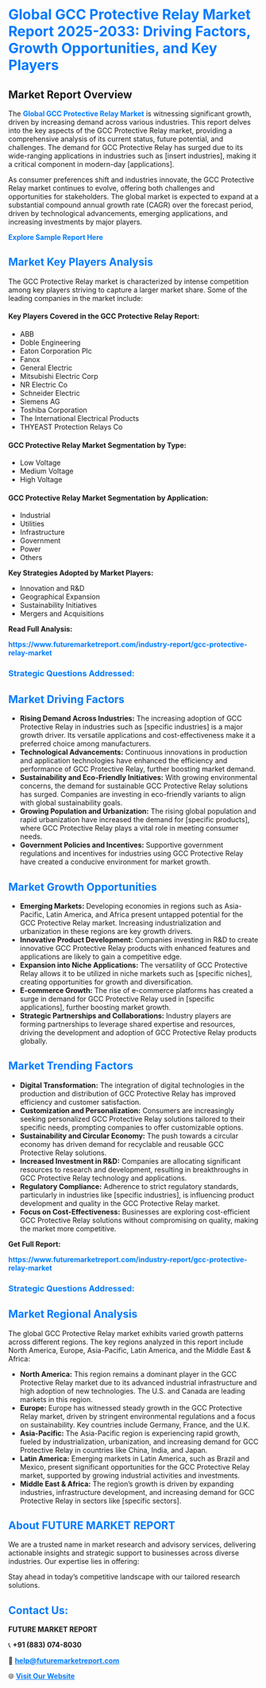 <h1 style="color: #007BFF;">Global GCC Protective Relay Market Report 2025-2033: Driving Factors, Growth Opportunities, and Key Players</h1>

<section id="overview">
<h2>Market Report Overview</h2>
<p>The <a href="https://www.futuremarketreport.com/industry-report/gcc-protective-relay-market" style="color: #007BFF; text-decoration: none;"><strong>Global GCC Protective Relay Market</strong></a> is witnessing significant growth, driven by increasing demand across various industries. This report delves into the key aspects of the GCC Protective Relay market, providing a comprehensive analysis of its current status, future potential, and challenges. The demand for GCC Protective Relay has surged due to its wide-ranging applications in industries such as [insert industries], making it a critical component in modern-day [applications].</p>
<p>As consumer preferences shift and industries innovate, the GCC Protective Relay market continues to evolve, offering both challenges and opportunities for stakeholders. The global market is expected to expand at a substantial compound annual growth rate (CAGR) over the forecast period, driven by technological advancements, emerging applications, and increasing investments by major players.</p>
</section>

<section id="overview">
<p><a href="https://www.futuremarketreport.com/request-sample/reportId=102154" style="color: #007BFF; text-decoration: none;"><strong>Explore Sample Report Here</strong></a></p>
</section>

<section id="key-players">
<h2 style="color: #007BFF;">Market Key Players Analysis</h2>
<p>The GCC Protective Relay market is characterized by intense competition among key players striving to capture a larger market share. Some of the leading companies in the market include:</p>
<h4>Key Players Covered in the GCC Protective Relay Report:</h4>
<ul><li>ABB</li><li>Doble Engineering</li><li>Eaton Corporation Plc</li><li>Fanox</li><li>General Electric</li><li>Mitsubishi Electric Corp</li><li>NR Electric Co</li><li>Schneider Electric</li><li>Siemens AG</li><li>Toshiba Corporation</li><li>The International Electrical Products</li><li>THYEAST Protection Relays Co</li></ul>
<h4>GCC Protective Relay Market Segmentation by Type:</h4>
<ul><li>Low Voltage</li><li>Medium Voltage</li><li>High Voltage</li></ul>

<h4>GCC Protective Relay Market Segmentation by Application:</h4>
<ul><li>Industrial</li><li>Utilities</li><li>Infrastructure</li><li>Government</li><li>Power</li><li>Others</li></ul>
<p><strong>Key Strategies Adopted by Market Players:</strong></p>
<ul>
<li>Innovation and R&D</li>
<li>Geographical Expansion</li>
<li>Sustainability Initiatives</li>
<li>Mergers and Acquisitions</li>
</ul>
</section>

<section>
<p><strong>Read Full Analysis: </strong></p><a href="https://www.futuremarketreport.com/industry-report/gcc-protective-relay-market" style="color: #007BFF; text-decoration: none;"><strong>https://www.futuremarketreport.com/industry-report/gcc-protective-relay-market</strong></a>
<h3 style="color: #007BFF;">Strategic Questions Addressed:</h3>
</section>

<section id="driving-factors">
<h2 style="color: #007BFF;">Market Driving Factors</h2>
<ul>
<li><strong>Rising Demand Across Industries:</strong> The increasing adoption of GCC Protective Relay in industries such as [specific industries] is a major growth driver. Its versatile applications and cost-effectiveness make it a preferred choice among manufacturers.</li>
<li><strong>Technological Advancements:</strong> Continuous innovations in production and application technologies have enhanced the efficiency and performance of GCC Protective Relay, further boosting market demand.</li>
<li><strong>Sustainability and Eco-Friendly Initiatives:</strong> With growing environmental concerns, the demand for sustainable GCC Protective Relay solutions has surged. Companies are investing in eco-friendly variants to align with global sustainability goals.</li>
<li><strong>Growing Population and Urbanization:</strong> The rising global population and rapid urbanization have increased the demand for [specific products], where GCC Protective Relay plays a vital role in meeting consumer needs.</li>
<li><strong>Government Policies and Incentives:</strong> Supportive government regulations and incentives for industries using GCC Protective Relay have created a conducive environment for market growth.</li>
</ul>
</section>

<section id="growth-opportunities">
<h2 style="color: #007BFF;">Market Growth Opportunities</h2>
<ul>
<li><strong>Emerging Markets:</strong> Developing economies in regions such as Asia-Pacific, Latin America, and Africa present untapped potential for the GCC Protective Relay market. Increasing industrialization and urbanization in these regions are key growth drivers.</li>
<li><strong>Innovative Product Development:</strong> Companies investing in R&D to create innovative GCC Protective Relay products with enhanced features and applications are likely to gain a competitive edge.</li>
<li><strong>Expansion into Niche Applications:</strong> The versatility of GCC Protective Relay allows it to be utilized in niche markets such as [specific niches], creating opportunities for growth and diversification.</li>
<li><strong>E-commerce Growth:</strong> The rise of e-commerce platforms has created a surge in demand for GCC Protective Relay used in [specific applications], further boosting market growth.</li>
<li><strong>Strategic Partnerships and Collaborations:</strong> Industry players are forming partnerships to leverage shared expertise and resources, driving the development and adoption of GCC Protective Relay products globally.</li>
</ul>
</section>

<section id="trending-factors">
<h2 style="color: #007BFF;">Market Trending Factors</h2>
<ul>
<li><strong>Digital Transformation:</strong> The integration of digital technologies in the production and distribution of GCC Protective Relay has improved efficiency and customer satisfaction.</li>
<li><strong>Customization and Personalization:</strong> Consumers are increasingly seeking personalized GCC Protective Relay solutions tailored to their specific needs, prompting companies to offer customizable options.</li>
<li><strong>Sustainability and Circular Economy:</strong> The push towards a circular economy has driven demand for recyclable and reusable GCC Protective Relay solutions.</li>
<li><strong>Increased Investment in R&D:</strong> Companies are allocating significant resources to research and development, resulting in breakthroughs in GCC Protective Relay technology and applications.</li>
<li><strong>Regulatory Compliance:</strong> Adherence to strict regulatory standards, particularly in industries like [specific industries], is influencing product development and quality in the GCC Protective Relay market.</li>
<li><strong>Focus on Cost-Effectiveness:</strong> Businesses are exploring cost-efficient GCC Protective Relay solutions without compromising on quality, making the market more competitive.</li>
</ul>
</section>

<section>
<p><strong>Get Full Report: </strong></p><a href="https://www.futuremarketreport.com/industry-report/gcc-protective-relay-market" style="color: #007BFF; text-decoration: none;"><strong>https://www.futuremarketreport.com/industry-report/gcc-protective-relay-market</strong></a>
<h3 style="color: #007BFF;">Strategic Questions Addressed:</h3>
</section>


<section id="regional-analysis">
<h2 style="color: #007BFF;">Market Regional Analysis</h2>
<p>The global GCC Protective Relay market exhibits varied growth patterns across different regions. The key regions analyzed in this report include North America, Europe, Asia-Pacific, Latin America, and the Middle East & Africa:</p>
<ul>
<li><strong>North America:</strong> This region remains a dominant player in the GCC Protective Relay market due to its advanced industrial infrastructure and high adoption of new technologies. The U.S. and Canada are leading markets in this region.</li>
<li><strong>Europe:</strong> Europe has witnessed steady growth in the GCC Protective Relay market, driven by stringent environmental regulations and a focus on sustainability. Key countries include Germany, France, and the U.K.</li>
<li><strong>Asia-Pacific:</strong> The Asia-Pacific region is experiencing rapid growth, fueled by industrialization, urbanization, and increasing demand for GCC Protective Relay in countries like China, India, and Japan.</li>
<li><strong>Latin America:</strong> Emerging markets in Latin America, such as Brazil and Mexico, present significant opportunities for the GCC Protective Relay market, supported by growing industrial activities and investments.</li>
<li><strong>Middle East & Africa:</strong> The region’s growth is driven by expanding industries, infrastructure development, and increasing demand for GCC Protective Relay in sectors like [specific sectors].</li>
</ul>
</section>

<footer>
<h2 style="color: #007BFF;">About FUTURE MARKET REPORT</h2>
<p>We are a trusted name in market research and advisory services, delivering actionable insights and strategic support to businesses across diverse industries. Our expertise lies in offering:</p>

<p>Stay ahead in today’s competitive landscape with our tailored research solutions.</p>

<h2 style="color: #007BFF;">Contact Us:</h2>
<p><strong>FUTURE MARKET REPORT</strong></p>
<p>📞 <strong>+91 (883) 074-8030</strong></p>
<p>📧 <strong><a href="mailto:help@futuremarketreport.com" style="color: #007BFF;">help@futuremarketreport.com</a></strong></p>
<p>🌐 <strong><a href="https://www.futuremarketreport.com/" style="color: #007BFF;">Visit Our Website</a></strong></p>
</footer>